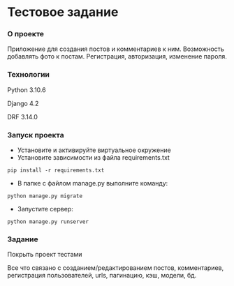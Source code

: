 # Тестовое задание
### О проекте
Приложение для создания постов и комментариев к ним. 
Возможность добавлять фото к постам. Регистрация, авторизация, 
изменение пароля.
### Технологии
Python 3.10.6

Django 4.2

DRF 3.14.0
### Запуск проекта
- Установите и активируйте виртуальное окружение
- Установите зависимости из файла requirements.txt
```
pip install -r requirements.txt
```
- В папке с файлом manage.py выполните команду:
```
python manage.py migrate
```
- Запустите сервер:
```
python manage.py runserver
```
### Задание
Покрыть проект тестами

Все что связано с созданием/редактированием постов, 
комментариев, регистрация пользователей, 
urls, пагинацию, кэш, модели, бд.


